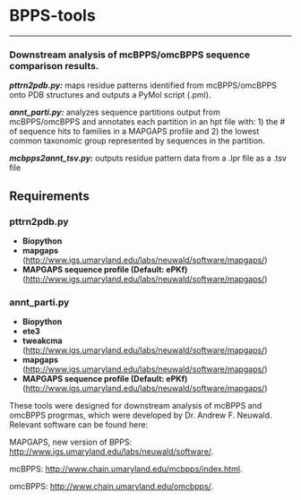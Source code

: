 # BPPS-tools
---

### Downstream analysis of mcBPPS/omcBPPS sequence comparison results.

___pttrn2pdb.py:___ maps residue patterns identified from mcBPPS/omcBPPS onto PDB structures and outputs a PyMol script (.pml).

___annt_parti.py:___ analyzes sequence partitions output from mcBPPS/omcBPPS and annotates each partition in an hpt file with: 1) the # of sequence hits to families in a MAPGAPS profile and 2) the lowest common taxonomic group represented by sequences in the partition.

___mcbpps2annt_tsv.py:___ outputs residue pattern data from a .lpr file as a .tsv file 

Requirements
---

### pttrn2pdb.py
* __Biopython__ 
* __mapgaps__ (http://www.igs.umaryland.edu/labs/neuwald/software/mapgaps/)
* __MAPGAPS sequence profile (Default: ePKf)__ (http://www.igs.umaryland.edu/labs/neuwald/software/mapgaps/)

### annt_parti.py
* __Biopython__ 
* __ete3__ 
* __tweakcma__ (http://www.igs.umaryland.edu/labs/neuwald/software/mapgaps/)
* __mapgaps__ (http://www.igs.umaryland.edu/labs/neuwald/software/mapgaps/)
* __MAPGAPS sequence profile (Default: ePKf)__ (http://www.igs.umaryland.edu/labs/neuwald/software/mapgaps/)

These tools were designed for downstream analysis of mcBPPS and omcBPPS progrmas, which were developed by Dr. Andrew F. Neuwald. Relevant software can be found here:

MAPGAPS, new version of BPPS: http://www.igs.umaryland.edu/labs/neuwald/software/.

mcBPPS: http://www.chain.umaryland.edu/mcbpps/index.html.

omcBPPS: http://www.chain.umaryland.edu/omcbpps/.



